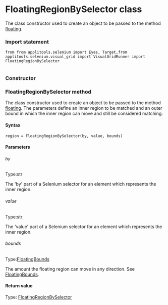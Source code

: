 # FloatingRegionBySelector class
The class constructor used to create an object to be passed to the method [floating](./target#floating-method).
 
 ### Import statement 
``` 
from from applitools.selenium import Eyes, Target,from applitools.selenium.visual_grid import VisualGridRunner import FloatingRegionBySelector
 
 ``` 
### Constructor 
### FloatingRegionBySelector method
The class constructor used to create an object to be passed to the method [floating](./target#floating-method).
The parameters define an inner region to be matched and an outer bound in which the inner region can move and still be considered matching.

#### Syntax 
 ``` 
region = FloatingRegionBySelector(by, value, bounds)
 ``` 

 #### Parameters 
 ###### by 
  
 Type:str 
  
 The 'by' part of a Selenium selector for an element which represents the inner region. 
  
  ###### value 
  
 Type:str 
  
 The 'value' part of a Selenium selector for an element which represents the inner region. 
  
  ###### bounds 
  
 Type:[FloatingBounds](./floatingbounds) 
  
 The amount the floating region can move in any direction. See [FloatingBounds](./floatingbounds). 
  
 #### Return value 
Type: [FloatingRegionBySelector](./floatingregionbyselector)